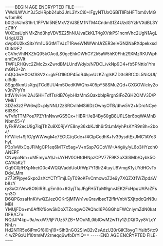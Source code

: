 -----BEGIN AGE ENCRYPTED FILE-----
YWdlLWVuY3J5cHRpb24ub3JnL3YxCi0+IFgyNTUxOSBiTllFbHFTbm0vMGw1bmRK
b0t2cVJmS1hrL1FFVkI5NEMxV2VJSEM1NTM4CndmS1Z4UzdGYzIrVXdBL3YzZ1hY
WXExaUpNMkZhd3hpVDV5Z25hNUJvaEkKLT4gXVtkPS1ncmVhc2UgN1AgLU4gU2ZI
dwp0U2kxSitxYm1USGtMTVJzT1RweWNWWnUrZER3elVGN2NaRXdpekxsdGI3dzF2
cGVheVhINXZhQ05kOAotLS0gcEhkOWhGY2k5aW5hK0Fhb29XMzRKUWphamEwSVlt
TWFLRHQvc2ZMc2xxZwrdBMLUndWdyb/N7DCL/vkNp9D4+fb5PNttio1YmmGN3+2n
mQQdwHXOkfS8V2x+gkFO1I6OP45dR4kpvUzKZrgIkKZD3sBRfC0L5NiQUI/ul9db
8Sgp5kmUsXgsjTCd6UU4m5OedKIWQhx405pY58SMuZQd+GXGOWicky2ov3n7PyYn
ktfW4vHv/I2AJSHHTdfTs/dB76ybHIzMmSQaxbblpRrgnSlFoZGH2OMV3D/PVMkT
3DZe3z2FW6wjD+plyNNLt2zSRCvIhMSi6DzOwnyOTB/dhw5V2+kDroNCye6lI3SK
wTvfoTTMPoe7PZYfnNwwGS5Cx+HlBRH/eB4By60gB8Ul1LSbr6bqWAMnBNbm55+Y
IyFkRV2ecU9g7iqjThZu9X0RjVYE8ny36xbKJtlh6r5tLmMyhPsKYR9n8h+2boa/
hYWliel+9jfO/gWWwgk4c7EGtC/qGde+f4CIpCcdhK+fv39ysdtExJMC1AYe3hyL
P3p1vWxCqJFlMgCP1eq6MT7x5ag+V+nSsp7GCoVW+A4gi/y/yL6o3HYzdh0ANEPF
CNwpaNm+uMEmyuA1/J+iAYHV0OHtdHNpzCPV77F9K2oX3lSMb/Qybk5OCA1VaKzT
Og9C0jfHXpNretG0c4WQQVaddUoUfWp7Y1BIrZ4tuyU8VmgK1yUYdHCvTxDdyLMm
a773fPjpyeSkpo2sXcYCTfTmjLEyT09oKFvCrmxwoZ2e9y7XQZXf1WZlpdaWb8zY
ry3xCtrVew8Ot6lRBLgEmSo+8GyjTIqJFgFH5TpM9gnvJEK2FcHpqUAPaZFssn3O
D6QPGxsaHnKVwQZJezOOKrSjM1Wn1vuQravibscT2IfIrVnbVSXjtpdcQrNBuMBI
YMUjFDo+m0AffKf9owSkDoXTZongwO7AQhdI6P6GGhbFWCnIymZdN0katDFB/CZn
NQjIJP4kp+9a/wxW7/ljF7Uz57ZB+MOuML0iblCwM2wTfy1ZtDQf0yy8VLcYNhLn
Hd2NTR5e6iPmGf8l0hj19+SlhBnGO2SIwB2vZsAdzU20rGiK3bygTIYaIb5/tc94
wZPGxU1fl0trmMV2rneqq6wfbDrYlQ==
-----END AGE ENCRYPTED FILE-----
